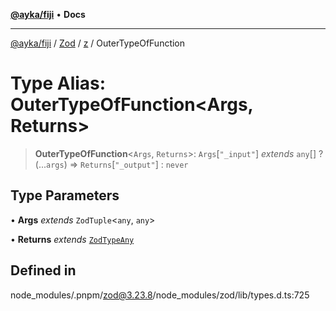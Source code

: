 [**@ayka/fiji**](../../../../../README.md) • **Docs**

***

[@ayka/fiji](../../../../../globals.md) / [Zod](../../../README.md) / [z](../README.md) / OuterTypeOfFunction

# Type Alias: OuterTypeOfFunction\<Args, Returns\>

> **OuterTypeOfFunction**\<`Args`, `Returns`\>: `Args`\[`"_input"`\] *extends* `any`[] ? (...`args`) => `Returns`\[`"_output"`\] : `never`

## Type Parameters

• **Args** *extends* `ZodTuple`\<`any`, `any`\>

• **Returns** *extends* [`ZodTypeAny`](ZodTypeAny.md)

## Defined in

node\_modules/.pnpm/zod@3.23.8/node\_modules/zod/lib/types.d.ts:725
